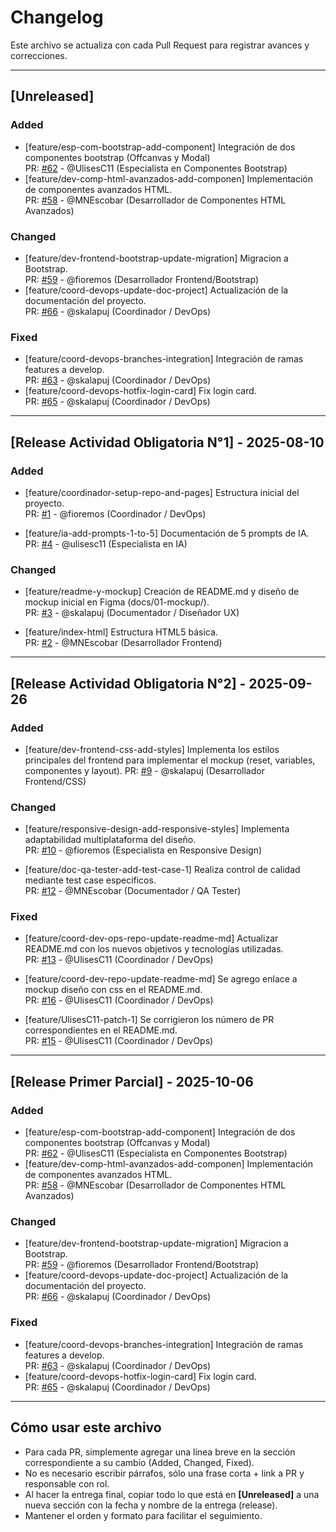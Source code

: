 # Changelog

Este archivo se actualiza con cada Pull Request para registrar avances y correcciones.

---

## [Unreleased]

### Added  
- [feature/esp-com-bootstrap-add-component] Integración de dos componentes bootstrap (Offcanvas y Modal)  
  PR: [#62](https://github.com/fioremos/simulador-planificacion-financiera/pull/62) - @UlisesC11 (Especialista en Componentes Bootstrap)  
- [feature/dev-comp-html-avanzados-add-componen] Implementación de componentes avanzados HTML.  
  PR: [#58](https://github.com/fioremos/simulador-planificacion-financiera/pull/58) - @MNEscobar (Desarrollador de Componentes HTML Avanzados)  

### Changed 
- [feature/dev-frontend-bootstrap-update-migration] Migracion a Bootstrap.  
  PR: [#59](https://github.com/fioremos/simulador-planificacion-financiera/pull/59) - @fioremos (Desarrollador Frontend/Bootstrap)  
- [feature/coord-devops-update-doc-project] Actualización de la documentación del proyecto.  
  PR: [#66](https://github.com/fioremos/simulador-planificacion-financiera/pull/66) -  @skalapuj (Coordinador / DevOps)

### Fixed  
- [feature/coord-devops-branches-integration] Integración de ramas features a develop.  
  PR: [#63](https://github.com/fioremos/simulador-planificacion-financiera/pull/63) - @skalapuj (Coordinador / DevOps) 
- [feature/coord-devops-hotfix-login-card] Fix login card.  
  PR: [#65](https://github.com/fioremos/simulador-planificacion-financiera/pull/65) - @skalapuj (Coordinador / DevOps)  

---

## [Release Actividad Obligatoria N°1] - 2025-08-10

### Added
- [feature/coordinador-setup-repo-and-pages] Estructura inicial del proyecto.  
  PR: [#1](https://github.com/fioremos/simulador-planificacion-financiera/pull/2) - @fioremos (Coordinador / DevOps)

- [feature/ia-add-prompts-1-to-5] Documentación de 5 prompts de IA.  
  PR: [#4](https://github.com/fioremos/simulador-planificacion-financiera/pull/4) - @ulisesc11 (Especialista en IA)

### Changed
- [feature/readme-y-mockup] Creación de README.md y diseño de mockup inicial en Figma (docs/01-mockup/).  
  PR: [#3](https://github.com/fioremos/simulador-planificacion-financiera/pull/5) - @skalapuj (Documentador / Diseñador UX)

- [feature/index-html] Estructura HTML5 básica.  
  PR: [#2](https://github.com/fioremos/simulador-planificacion-financiera/pull/3#issue-3367393105) - @MNEscobar (Desarrollador Frontend)

---

## [Release Actividad Obligatoria N°2] - 2025-09-26

### Added  
- [feature/dev-frontend-css-add-styles] Implementa los estilos principales del frontend para implementar el mockup (reset, variables, componentes y layout). 
  PR: [#9](https://github.com/fioremos/simulador-planificacion-financiera/pull/9) - @skalapuj (Desarrollador Frontend/CSS)  

### Changed  
- [feature/responsive-design-add-responsive-styles] Implementa adaptabilidad multiplataforma del diseño.  
  PR: [#10](https://github.com/fioremos/simulador-planificacion-financiera/pull/10) - @fioremos (Especialista en Responsive Design)  

- [feature/doc-qa-tester-add-test-case-1] Realiza control de calidad mediante test case especificos.  
  PR: [#12](https://github.com/fioremos/simulador-planificacion-financiera/pull/12#issue-3451193443) - @MNEscobar (Documentador / QA Tester)  

### Fixed  
- [feature/coord-dev-ops-repo-update-readme-md] Actualizar README.md con los nuevos objetivos y tecnologías utilizadas.  
  PR: [#13](https://github.com/fioremos/simulador-planificacion-financiera/pull/13) - @UlisesC11 (Coordinador / DevOps)  

- [feature/coord-dev-repo-update-readme-md] Se agrego enlace a mockup diseño con css en el README.md.  
  PR: [#16](https://github.com/fioremos/simulador-planificacion-financiera/pull/16) - @UlisesC11 (Coordinador / DevOps)  

- [feature/UlisesC11-patch-1] Se corrigieron los número de PR correspondientes en el README.md.  
  PR: [#15](https://github.com/fioremos/simulador-planificacion-financiera/pull/15) - @UlisesC11 (Coordinador / DevOps)  

---

## [Release Primer Parcial] - 2025-10-06

### Added  
- [feature/esp-com-bootstrap-add-component] Integración de dos componentes bootstrap (Offcanvas y Modal)  
  PR: [#62](https://github.com/fioremos/simulador-planificacion-financiera/pull/62) - @UlisesC11 (Especialista en Componentes Bootstrap)  
- [feature/dev-comp-html-avanzados-add-componen] Implementación de componentes avanzados HTML.  
  PR: [#58](https://github.com/fioremos/simulador-planificacion-financiera/pull/58) - @MNEscobar (Desarrollador de Componentes HTML Avanzados)  

### Changed 
- [feature/dev-frontend-bootstrap-update-migration] Migracion a Bootstrap.  
  PR: [#59](https://github.com/fioremos/simulador-planificacion-financiera/pull/59) - @fioremos (Desarrollador Frontend/Bootstrap)  
- [feature/coord-devops-update-doc-project] Actualización de la documentación del proyecto.  
  PR: [#66](https://github.com/fioremos/simulador-planificacion-financiera/pull/66) -  @skalapuj (Coordinador / DevOps)

### Fixed  
- [feature/coord-devops-branches-integration] Integración de ramas features a develop.  
  PR: [#63](https://github.com/fioremos/simulador-planificacion-financiera/pull/63) - @skalapuj (Coordinador / DevOps) 
- [feature/coord-devops-hotfix-login-card] Fix login card.  
  PR: [#65](https://github.com/fioremos/simulador-planificacion-financiera/pull/65) - @skalapuj (Coordinador / DevOps) 

---
## Cómo usar este archivo

- Para cada PR, simplemente agregar una línea breve en la sección correspondiente a su cambio (Added, Changed, Fixed).  
- No es necesario escribir párrafos, sólo una frase corta + link a PR y responsable con rol.  
- Al hacer la entrega final, copiar todo lo que está en **[Unreleased]** a una nueva sección con la fecha y nombre de la entrega (release).  
- Mantener el orden y formato para facilitar el seguimiento.
